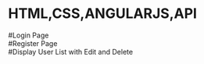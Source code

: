 # HTML,CSS,ANGULARJS,API
#Login Page    
#Register Page    
#Display User List with Edit and Delete
